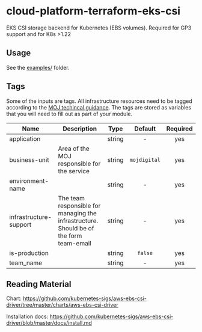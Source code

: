 # cloud-platform-terraform-eks-csi

EKS CSI storage backend for Kubernetes (EBS volumes). Required for GP3 support and for K8s >1.22

## Usage

See the [examples/](examples/) folder.

<!--- BEGIN_TF_DOCS --->

<!--- END_TF_DOCS --->

## Tags

Some of the inputs are tags. All infrastructure resources need to be tagged according to the [MOJ techincal guidance](https://ministryofjustice.github.io/technical-guidance/standards/documenting-infrastructure-owners/#documenting-owners-of-infrastructure). The tags are stored as variables that you will need to fill out as part of your module.

| Name | Description | Type | Default | Required |
|------|-------------|:----:|:-----:|:-----:|
| application |  | string | - | yes |
| business-unit | Area of the MOJ responsible for the service | string | `mojdigital` | yes |
| environment-name |  | string | - | yes |
| infrastructure-support | The team responsible for managing the infrastructure. Should be of the form team-email | string | - | yes |
| is-production |  | string | `false` | yes |
| team_name |  | string | - | yes |

## Reading Material

Chart: https://github.com/kubernetes-sigs/aws-ebs-csi-driver/tree/master/charts/aws-ebs-csi-driver

Installation docs: https://github.com/kubernetes-sigs/aws-ebs-csi-driver/blob/master/docs/install.md
